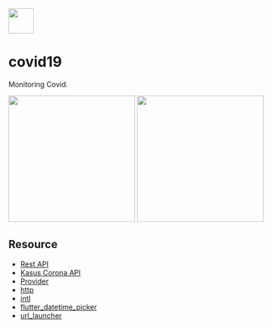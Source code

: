 <img src="https://raw.githubusercontent.com/hifiaz/covid19/master/lib/images/icon.png " width="50">

# covid19

Monitoring Covid.

<img src="https://raw.githubusercontent.com/hifiaz/covid19/master/flutter_02.png" width="250">
<img src="https://raw.githubusercontent.com/hifiaz/covid19/master/flutter_03.png" width="250">




## Resource

- [Rest API](https://github.com/mathdroid/covid-19-api)
- [Kasus Corona API](https://louislugas.github.io/covid_19_cluster/json/kasus-corona-indonesia.json)
- [Provider](https://pub.dev/packages/provider)
- [http](https://pub.dev/packages/http)
- [intl](https://pub.dev/packages/intl)
- [flutter_datetime_picker](https://pub.dev/packages/flutter_datetime_picker)
- [url_launcher](https://pub.dev/packages/url_launcher)
